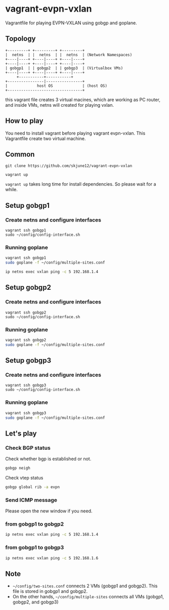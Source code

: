 # vagrant-evpn-vxlan
Vagrantfile for playing EVPN-VXLAN using gobgp and goplane.

## Topology

```
+---------+ +---------+ +---------+
|  netns  | |  netns  | |  netns  | (Network Namespaces)
+----|----+ +----|----+ +----|----+
+----|----+ +----|----+ +----|----+
| gobgp1  | | gobgp2  | | gobgp3  | (Virtualbox VMs)
+----|----+ +----|----+ +----|----+
     +-----------+-----------+
+----------------|----------------+
|             host OS             | (host OS)
+---------------------------------+
```

this vagrant file creates 3 virtual macines, which are working as PC router, and inside VMs, netns will created for playing vxlan.

## How to play
You need to install vagrant before playing vagrant evpn-vxlan.
This Vagrantfile create two virtual machine.

## Common

```
git clone https://github.com/skjune12/vagrant-evpn-vxlan

vagrant up
```

`vagrant up` takes long time for install dependencies. So please wait for a while.

## Setup gobgp1

### Create netns and configure interfaces
```
vagrant ssh gobgp1
sudo ~/config/config-interface.sh
```

### Running goplane

```bash
vagrant ssh gobgp1
sudo goplane -f ~/config/multiple-sites.conf

ip netns exec vxlan ping -c 5 192.168.1.4
```

## Setup gobgp2

### Create netns and configure interfaces
```
vagrant ssh gobgp2
sudo ~/config/config-interface.sh
```

### Running goplane

```bash
vagrant ssh gobgp2
sudo goplane -f ~/config/multiple-sites.conf
```

## Setup gobgp3

### Create netns and configure interfaces

```
vagrant ssh gobgp3
sudo ~/config/config-interface.sh
```

### Running goplane

```bash
vagrant ssh gobgp3
sudo goplane -f ~/config/multiple-sites.conf
```

## Let's play

### Check BGP status

Check whether bgp is established or not.

```bash
gobgp neigh
```

Check vtep status

```bash
gobgp global rib -a evpn
```

### Send ICMP message

Please open the new window if you need.

### from gobgp1 to gobgp2

```bash
ip netns exec vxlan ping -c 5 192.168.1.4
```

### from gobgp1 to gobgp3

```bash
ip netns exec vxlan ping -c 5 192.168.1.6
```

## Note
- `~/config/two-sites.conf` connects 2 VMs (gobgp1 and gobgp2). This file is stored in gobgp1 and gobgp2.
- On the other hands, `~/config/multiple-sites` connects all VMs (gobgp1, gobgp2, and gobgp3)
